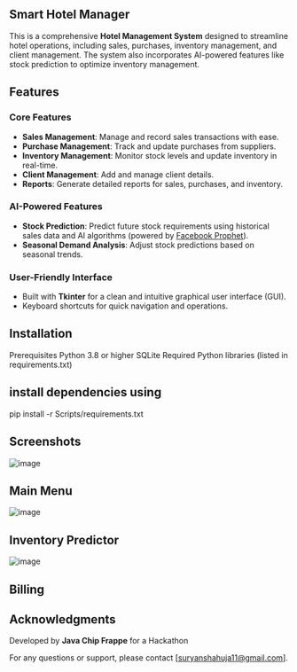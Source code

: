 ## Smart Hotel Manager

This is a comprehensive **Hotel Management System** designed to streamline hotel operations, including sales, purchases, inventory management, and client management. The system also incorporates AI-powered features like stock prediction to optimize inventory management.

## Features

### Core Features
- **Sales Management**: Manage and record sales transactions with ease.
- **Purchase Management**: Track and update purchases from suppliers.
- **Inventory Management**: Monitor stock levels and update inventory in real-time.
- **Client Management**: Add and manage client details.
- **Reports**: Generate detailed reports for sales, purchases, and inventory.

### AI-Powered Features
- **Stock Prediction**: Predict future stock requirements using historical sales data and AI algorithms (powered by [Facebook Prophet](https://facebook.github.io/prophet/)).
- **Seasonal Demand Analysis**: Adjust stock predictions based on seasonal trends.

### User-Friendly Interface
- Built with **Tkinter** for a clean and intuitive graphical user interface (GUI).
- Keyboard shortcuts for quick navigation and operations.

## Installation
Prerequisites
Python 3.8 or higher
SQLite
Required Python libraries (listed in requirements.txt)

## install dependencies using
pip install -r Scripts/requirements.txt

## Screenshots
![image](https://github.com/user-attachments/assets/74e4ab54-6377-42c5-95a9-8d91e2d024c4)
## Main Menu 

![image](https://github.com/user-attachments/assets/0d38693b-3662-4080-910c-b1feb2e51b42)
## Inventory Predictor

![image](https://github.com/user-attachments/assets/175ec8bd-b2bd-42b8-9263-332f03bfc2ad)
## Billing


## Acknowledgments
Developed by **Java Chip Frappe** for a Hackathon 

For any questions or support, please contact [suryanshahuja11@gmail.com].
